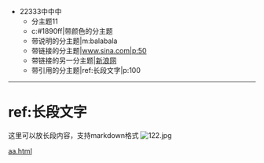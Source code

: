 - 22333中中中
	- 分主题11
	- c:#1890ff|带颜色的分主题
	- 带说明的分主题|m:balabala
	- 带链接的分主题|www.sina.com|p:50
	- 带链接的另一分主题|[新浪网](www.sina.com)
	- 带引用的分主题|ref:长段文字|p:100

***
# ref:长段文字
这里可以放长段内容，支持markdown格式
![122.jpg](./122.jpg)


[aa.html](./aa.html)